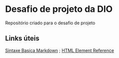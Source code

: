 # Desafio de projeto da DIO
Repositório criado para o desafio de projeto

## Links úteis
[Sintaxe Basica Markdown](https://www.markdownguide.org/basic-syntax/) ;
[HTML Element Reference](https://www.w3schools.com/tags/default.asp)
